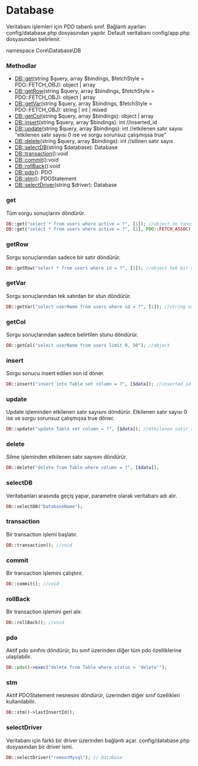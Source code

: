 # Database

Veritabanı işlemleri için PDO tabanlı sınıf. Bağlantı ayarları config/database.php dosyasından yapılır. Default veritabanı config/app.php dosyasından belirlenir. 

namespace Core\Database\DB

### Methodlar

- [DB::get](#get)(string $query, array $bindings, $fetchStyle = PDO::FETCH_OBJ): object | array
- [DB::getRow](#getRow)(string $query, array $bindings, $fetchStyle = PDO::FETCH_OBJ): object | array
- [DB::getVar](#getVar)(string $query, array $bindings, $fetchStyle = PDO::FETCH_OBJ): string | int  | mixed
- [DB::getCol](#getCol)(string $query, array $bindings): object | array
- [DB::insert](#insert)(string $query, array $bindings): int //inserted_id
- [DB::update](#update)(string $query, array $bindings): int //etkilenen satır sayısı "etkilenen satır sayısı 0 ise ve sorgu sorunsuz çalışmışsa true"
- [DB::delete](#delete)(string $query, array $bindings): int //silinen satır sayıs
- [DB::selectDB](#selectDB)(string $database): Database
- [DB::transaction](#transaction)():void
- [DB::commit](#commit)():void
- [DB::rollBack](#rollBack)():void
- [DB::pdo](#pdo)(): PDO
- [DB::stm](#stm)(): PDOStatement
- [DB::selectDriver](#selectDriver)(string $driver): Database



### get

Tüm sorgu sonuçlarını döndürür.

```php
DB::get("select * from users where active = ?", [1]); //object ön tanımlı
DB::get("select * from users where active = ?", [1], PDO::FETCH_ASSOC); // dizi
```



### getRow

Sorgu sonuçlarından sadece bir satır döndürür.

```php
DB::getRow("select * from users where id = ?", [1]); //object tek bir satır
```



### getVar

Sorgu sonuçlarından tek satırdan bir stun döndürür.

```php
DB::getVar("select userName from users where id = ?", [1]); //string userName
```



### getCol

Sorgu sonuçlarından sadece belirtilen stunu döndürür.

```php
DB::getCol("select userName from users limit 0, 50"); //object 
```



### insert

Sorgu sonucu insert edilen son id döner.

```php
DB::insert("insert into Table set column = ?", [$data]); //inserted_id
```



### update

Update işleminden etkilenen satır sayısını döndürür. Etkilenen satır sayısı 0 ise ve sorgu sorunsuz çalışmışsa true döner.

```php
DB::update("update Table set column = ?", [$data]); //etkilenen satır sayısı
```



### delete

Silme işleminden etkilenen satır sayısını döndürür.

```php
DB::delete("delete from Table where column = ?", [$data]);
```



### selectDB

Veritabanları arasında geçiş yapar, parametre olarak veritabanı adı alır.

```php
DB::selectDB("DatabaseName");
```



### transaction

Bir transaction işlemi başlatır.

```php
DB::transaction(); //void
```



### commit

Bir transaction işlemini çalıştırır.

```php
DB::commit(); //void
```



### rollBack

Bir transaction işlemini geri alır.

```php
DB::rollBack(); //void
```



### pdo

Aktif pdo sınıfını döndürür, bu sınıf üzerinden diğer tüm pdo özelliklerine ulaşılabilir.

```php
DB::pdo()->exec("delete from Table where status = 'delete'");
```



### stm

Aktif PDOStatement nesnesini döndürür, üzerinden diğer sınıf özellikleri kullanılabilir.

```php
DB::stm()->lastInsertId();
```



### selectDriver

Veritabanı için farklı bir driver üzerinden bağlantı açar. config/database.php dosyasından bir driver ismi.

```php
DB::selectDriver("remootMysql"); // Database
```

